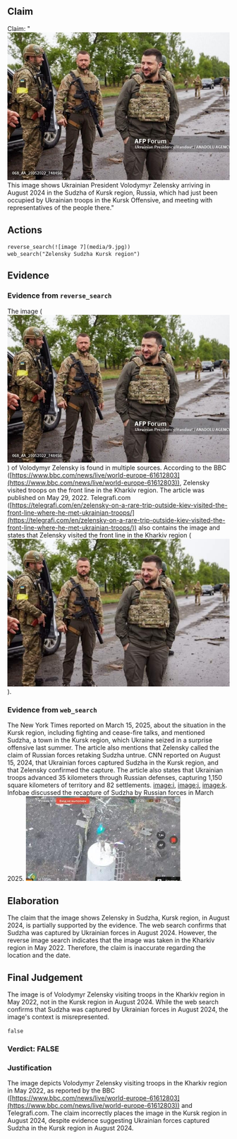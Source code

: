 ## Claim
Claim: "![image 7](media/9.jpg) This image shows Ukrainian President Volodymyr Zelensky arriving in August 2024 in the Sudzha of Kursk region, Russia, which had just been occupied by Ukrainian troops in the Kursk Offensive, and meeting with representatives of the people there."

## Actions
```
reverse_search(![image 7](media/9.jpg))
web_search("Zelensky Sudzha Kursk region")
```

## Evidence
### Evidence from `reverse_search`
The image (![image 7](media/9.jpg)) of Volodymyr Zelensky is found in multiple sources. According to the BBC ([https://www.bbc.com/news/live/world-europe-61612803](https://www.bbc.com/news/live/world-europe-61612803)), Zelensky visited troops on the front line in the Kharkiv region. The article was published on May 29, 2022. Telegrafi.com ([https://telegrafi.com/en/zelensky-on-a-rare-trip-outside-kiev-visited-the-front-line-where-he-met-ukrainian-troops/](https://telegrafi.com/en/zelensky-on-a-rare-trip-outside-kiev-visited-the-front-line-where-he-met-ukrainian-troops/)) also contains the image and states that Zelensky visited the front line in the Kharkiv region (![image 1662](media/2025-08-07_18-56-1754593005-875010.jpg)).


### Evidence from `web_search`
The New York Times reported on March 15, 2025, about the situation in the Kursk region, including fighting and cease-fire talks, and mentioned Sudzha, a town in the Kursk region, which Ukraine seized in a surprise offensive last summer. The article also mentions that Zelensky called the claim of Russian forces retaking Sudzha untrue. CNN reported on August 15, 2024, that Ukrainian forces captured Sudzha in the Kursk region, and that Zelensky confirmed the capture. The article also states that Ukrainian troops advanced 35 kilometers through Russian defenses, capturing 1,150 square kilometers of territory and 82 settlements. <image:i>, <image:j>, <image:k>. Infobae discussed the recapture of Sudzha by Russian forces in March 2025. ![image 4618](media/2025-08-23_12-48-1755953311-820581.jpg).


## Elaboration
The claim that the image shows Zelensky in Sudzha, Kursk region, in August 2024, is partially supported by the evidence. The web search confirms that Sudzha was captured by Ukrainian forces in August 2024. However, the reverse image search indicates that the image was taken in the Kharkiv region in May 2022. Therefore, the claim is inaccurate regarding the location and the date.


## Final Judgement
The image is of Volodymyr Zelensky visiting troops in the Kharkiv region in May 2022, not in the Kursk region in August 2024. While the web search confirms that Sudzha was captured by Ukrainian forces in August 2024, the image's context is misrepresented.

`false`

### Verdict: FALSE

### Justification
The image depicts Volodymyr Zelensky visiting troops in the Kharkiv region in May 2022, as reported by the BBC ([https://www.bbc.com/news/live/world-europe-61612803](https://www.bbc.com/news/live/world-europe-61612803)) and Telegrafi.com. The claim incorrectly places the image in the Kursk region in August 2024, despite evidence suggesting Ukrainian forces captured Sudzha in the Kursk region in August 2024.
